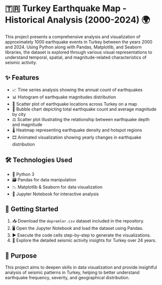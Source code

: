 # 🇹🇷 Turkey Earthquake Map - Historical Analysis (2000-2024) 🌍

This project presents a comprehensive analysis and visualization of approximately 1000 earthquake events in Turkey between the years 2000 and 2024. Using Python along with Pandas, Matplotlib, and Seaborn libraries, the dataset is explored through various visual representations to understand temporal, spatial, and magnitude-related characteristics of seismic activity.

## ✨ Features

- 📈 Time series analysis showing the annual count of earthquakes  
- 📊 Histogram of earthquake magnitudes distribution  
- 📍 Scatter plot of earthquake locations across Turkey on a map  
- 🔵 Bubble chart depicting total earthquake count and average magnitude by city  
- ⚖️ Scatter plot illustrating the relationship between earthquake depth and magnitude  
- 🌡️ Heatmap representing earthquake density and hotspot regions  
- 🎞️ Animated visualization showing yearly changes in earthquake distribution  

## 🛠️ Technologies Used

- 🐍 Python 3  
- 🗃️ Pandas for data manipulation  
- 📉 Matplotlib & Seaborn for data visualization  
- 📓 Jupyter Notebook for interactive analysis  

## 🚀 Getting Started

1. 📥 Download the `depremler.csv` dataset included in the repository.  
2. 🖥️ Open the Jupyter Notebook and load the dataset using Pandas.  
3. ▶️ Execute the code cells step-by-step to generate the visualizations.  
4. 🔎 Explore the detailed seismic activity insights for Turkey over 24 years.  

## 🎯 Purpose

This project aims to deepen skills in data visualization and provide insightful analysis of seismic patterns in Turkey, helping to better understand earthquake frequency, severity, and geographical distribution.
